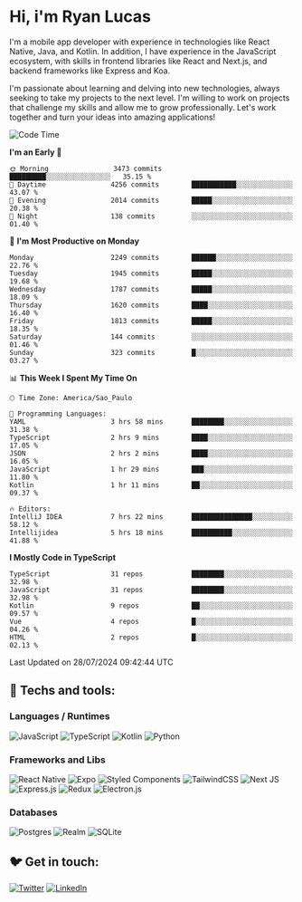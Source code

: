 # Hi, i'm Ryan Lucas

I'm a mobile app developer with experience in technologies like React Native, Java, and Kotlin.
In addition, I have experience in the JavaScript ecosystem, with skills in frontend libraries like React and Next.js, and backend frameworks like Express and Koa.

I'm passionate about learning and delving into new technologies, always seeking to take my projects to the next level. I'm willing to work on projects that challenge my skills and allow me to grow professionally. Let's work together and turn your ideas into amazing applications!


<!--START_SECTION:waka-->
![Code Time](http://img.shields.io/badge/Code%20Time-463%20hrs%2038%20mins-blue)

**I'm an Early 🐤** 

```text
🌞 Morning                3473 commits        █████████░░░░░░░░░░░░░░░░   35.15 % 
🌆 Daytime                4256 commits        ███████████░░░░░░░░░░░░░░   43.07 % 
🌃 Evening                2014 commits        █████░░░░░░░░░░░░░░░░░░░░   20.38 % 
🌙 Night                  138 commits         ░░░░░░░░░░░░░░░░░░░░░░░░░   01.40 % 
```
📅 **I'm Most Productive on Monday** 

```text
Monday                   2249 commits        ██████░░░░░░░░░░░░░░░░░░░   22.76 % 
Tuesday                  1945 commits        █████░░░░░░░░░░░░░░░░░░░░   19.68 % 
Wednesday                1787 commits        █████░░░░░░░░░░░░░░░░░░░░   18.09 % 
Thursday                 1620 commits        ████░░░░░░░░░░░░░░░░░░░░░   16.40 % 
Friday                   1813 commits        █████░░░░░░░░░░░░░░░░░░░░   18.35 % 
Saturday                 144 commits         ░░░░░░░░░░░░░░░░░░░░░░░░░   01.46 % 
Sunday                   323 commits         █░░░░░░░░░░░░░░░░░░░░░░░░   03.27 % 
```


📊 **This Week I Spent My Time On** 

```text
🕑︎ Time Zone: America/Sao_Paulo

💬 Programming Languages: 
YAML                     3 hrs 58 mins       ████████░░░░░░░░░░░░░░░░░   31.38 % 
TypeScript               2 hrs 9 mins        ████░░░░░░░░░░░░░░░░░░░░░   17.05 % 
JSON                     2 hrs 2 mins        ████░░░░░░░░░░░░░░░░░░░░░   16.05 % 
JavaScript               1 hr 29 mins        ███░░░░░░░░░░░░░░░░░░░░░░   11.80 % 
Kotlin                   1 hr 11 mins        ██░░░░░░░░░░░░░░░░░░░░░░░   09.37 % 

🔥 Editors: 
IntelliJ IDEA            7 hrs 22 mins       ███████████████░░░░░░░░░░   58.12 % 
Intellijidea             5 hrs 18 mins       ██████████░░░░░░░░░░░░░░░   41.88 % 
```

**I Mostly Code in TypeScript** 

```text
TypeScript               31 repos            ████████░░░░░░░░░░░░░░░░░   32.98 % 
JavaScript               31 repos            ████████░░░░░░░░░░░░░░░░░   32.98 % 
Kotlin                   9 repos             ██░░░░░░░░░░░░░░░░░░░░░░░   09.57 % 
Vue                      4 repos             █░░░░░░░░░░░░░░░░░░░░░░░░   04.26 % 
HTML                     2 repos             █░░░░░░░░░░░░░░░░░░░░░░░░   02.13 % 
```




 Last Updated on 28/07/2024 09:42:44 UTC
<!--END_SECTION:waka-->

## 🔧 Techs and tools: 

### Languages / Runtimes
![JavaScript](https://img.shields.io/badge/javascript-%23323330.svg?style=for-the-badge&logo=javascript&logoColor=%23F7DF1E)
![TypeScript](https://img.shields.io/badge/typescript-%23007ACC.svg?style=for-the-badge&logo=typescript&logoColor=white)
![Kotlin](https://img.shields.io/badge/kotlin-%230095D5.svg?style=for-the-badge&logo=kotlin&logoColor=white) ![Python](https://img.shields.io/badge/python-3670A0?style=for-the-badge&logo=python&logoColor=ffdd54)

### Frameworks and Libs
![React Native](https://img.shields.io/badge/react_native-%2320232a.svg?style=for-the-badge&logo=react&logoColor=%2361DAFB)
![Expo](https://img.shields.io/badge/expo-1C1E24?style=for-the-badge&logo=expo&logoColor=#D04A37)
![Styled Components](https://img.shields.io/badge/styled--components-DB7093?style=for-the-badge&logo=styled-components&logoColor=white)
![TailwindCSS](https://img.shields.io/badge/tailwindcss-%2338B2AC.svg?style=for-the-badge&logo=tailwind-css&logoColor=white)
![Next JS](https://img.shields.io/badge/Next-black?style=for-the-badge&logo=next.js&logoColor=white)
![Express.js](https://img.shields.io/badge/express.js-%23404d59.svg?style=for-the-badge&logo=express&logoColor=%2361DAFB)
![Redux](https://img.shields.io/badge/redux-%23593d88.svg?style=for-the-badge&logo=redux&logoColor=white)
![Electron.js](https://img.shields.io/badge/Electron-191970?style=for-the-badge&logo=Electron&logoColor=white)

### Databases
![Postgres](https://img.shields.io/badge/postgres-%23316192.svg?style=for-the-badge&logo=postgresql&logoColor=white)
![Realm](https://img.shields.io/badge/Realm-39477F?style=for-the-badge&logo=realm&logoColor=white)
![SQLite](https://img.shields.io/badge/sqlite-%2307405e.svg?style=for-the-badge&logo=sqlite&logoColor=white)

## 🐦 Get in touch:

[![Twitter](https://img.shields.io/badge/Twitter-%231DA1F2.svg?style=for-the-badge&logo=Twitter&logoColor=white)](https://twitter.com/ryangst_)
[![LinkedIn](https://img.shields.io/badge/linkedin-%230077B5.svg?style=for-the-badge&logo=linkedin&logoColor=white)](https://www.linkedin.com/in/ryan-lucas-machado/)
